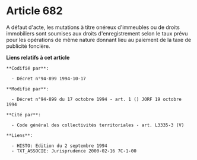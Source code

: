 # Article 682

A défaut d'acte, les mutations à titre onéreux d'immeubles ou de droits immobiliers sont soumises aux droits d'enregistrement
selon le taux prévu pour les opérations de même nature donnant lieu au paiement de la taxe de publicité foncière.

**Liens relatifs à cet article**

	**Codifié par**:

	  - Décret n°94-899 1994-10-17

	**Modifié par**:

	  - Décret n°94-899 du 17 octobre 1994 - art. 1 () JORF 19 octobre 1994

	**Cité par**:

	  - Code général des collectivités territoriales - art. L3335-3 (V)

	**Liens**:

	  - HISTO: Edition du 2 septembre 1994
	  - TXT_ASSOCIE: Jurisprudence 2000-02-16 7C-1-00
